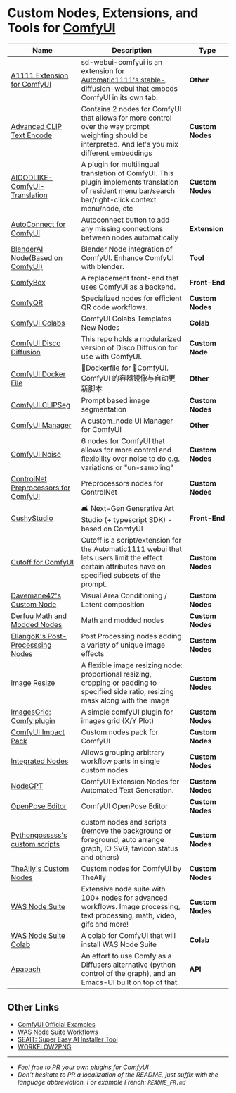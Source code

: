 # Custom Nodes, Extensions, and Tools for [ComfyUI](https://github.com/comfyanonymous/ComfyUI)

| Name | Description | Type |
|------|-------------|------|
| [A1111 Extension for ComfyUI](https://github.com/ModelSurge/sd-webui-comfyui) | sd-webui-comfyui is an extension for [Automatic1111's stable-diffusion-webui](https://github.com/AUTOMATIC1111/stable-diffusion-webui) that embeds ComfyUI in its own tab.  | **Other** |
| [Advanced CLIP Text Encode](https://github.com/BlenderNeko/ComfyUI_ADV_CLIP_emb) | Contains 2 nodes for ComfyUI that allows for more control over the way prompt weighting should be interpreted. And let's you mix different embeddings | **Custom Nodes** |
| [AIGODLIKE-ComfyUI-Translation](https://github.com/AIGODLIKE/AIGODLIKE-COMFYUI-TRANSLATION) | A plugin for multilingual translation of ComfyUI. This plugin implements translation of resident menu bar/search bar/right-click context menu/node, etc | **Custom Nodes** |
| [AutoConnect for ComfyUI](https://github.com/palant/autoconnect-comfyui) | Autoconnect button to add any missing connections between nodes automatically | **Extension** |
| [BlenderAI Node(Based on ComfyUI)](https://github.com/AIGODLIKE/ComfyUI-BlenderAI-node) | Blender Node integration of ComfyUI. Enhance ComfyUI with blender. | **Tool** |
| [ComfyBox](https://github.com/space-nuko/ComfyBox) | A replacement front-end that uses ComfyUI as a backend. | **Front-End** |
| [ComfyQR](https://gitlab.com/sofuego-comfy-nodes/ComfyQR) | Specialized nodes for efficient QR code workflows. | **Custom Nodes** |
| [ComfyUI Colabs](https://github.com/camenduru/comfyui-colab) | ComfyUI Colabs Templates New Nodes  | **Colab** |
| [ComfyUI Disco Diffusion](https://github.com/space-nuko/ComfyUI-Disco-Diffusion) | This repo holds a modularized version of Disco Diffusion for use with ComfyUI. | **Custom Node** |
| [ComfyUI Docker File](https://github.com/YanWenKun/ComfyUI-Docker) | 🐳Dockerfile for 🎨ComfyUI. ComfyUI 的容器镜像与自动更新脚本  | **Other** |
| [ComfyUI CLIPSeg](https://github.com/biegert/ComfyUI-CLIPSeg) | Prompt based image segmentation | **Custom Nodes** |
| [ComfyUI Manager](https://github.com/ltdrdata/ComfyUI-Manager) | A custom_node UI Manager for ComfyUI | **Other** |
| [ComfyUI Noise](https://github.com/BlenderNeko/ComfyUI_Noise) | 6 nodes for ComfyUI that allows for more control and flexibility over noise to do e.g. variations or "un-sampling"  | **Custom Nodes** |
| [ControlNet Preprocessors for ComfyUI](https://github.com/Fannovel16/comfy_controlnet_preprocessors) | Preprocessors nodes for ControlNet | **Custom Nodes** |
| [CushyStudio](https://github.com/rvion/CushyStudio) | 🛋 Next-Gen Generative Art Studio (+ typescript SDK) - based on ComfyUI | **Front-End** |
| [Cutoff for ComfyUI](https://github.com/BlenderNeko/ComfyUI_Cutoff) | Cutoff is a script/extension for the Automatic1111 webui that lets users limit the effect certain attributes have on specified subsets of the prompt. | **Custom Nodes** |
| [Davemane42's Custom Node](https://github.com/Davemane42/ComfyUI_Dave_CustomNode) | Visual Area Conditioning / Latent composition | **Custom Nodes** |
| [Derfuu Math and Modded Nodes](https://github.com/Derfuu/Derfuu_ComfyUI_ModdedNodes#nodes-descriptions) | Math and modded nodes | **Custom Nodes** |
| [EllangoK's Post-Processsing Nodes](https://github.com/EllangoK/ComfyUI-post-processing-nodes) | Post Processing nodes adding a variety of unique image effects | **Custom Nodes** |
| [Image Resize](https://github.com/palant/image-resize-comfyui) | A flexible image resizing node: proportional resizing, cropping or padding to specified side ratio, resizing mask along with the image | **Custom Nodes** |
| [ImagesGrid: Comfy plugin](https://github.com/LEv145/images-grid-comfy-plugin) | A simple comfyUI plugin for images grid (X/Y Plot)  | **Custom Nodes** |
| [ComfyUI Impact Pack](https://github.com/ltdrdata/ComfyUI-Impact-Pack) | Custom nodes pack for ComfyUI | **Custom Nodes** |
| [Integrated Nodes](https://github.com/palant/integrated-nodes-comfyui/) | Allows grouping arbitrary workflow parts in single custom nodes | **Custom Nodes** |
| [NodeGPT](https://github.com/xXAdonesXx/NodeGPT) | ComfyUI Extension Nodes for Automated Text Generation.  | **Custom Nodes** |
| [OpenPose Editor](https://github.com/space-nuko/ComfyUI-OpenPose-Editor) | ComfyUI OpenPose Editor | **Custom Nodes** |
| [Pythongosssss's custom scripts](https://github.com/pythongosssss/ComfyUI-Custom-Scripts) | custom nodes and scripts (remove the background or foreground, auto arrange graph, IO SVG, favicon status and others) | **Custom Nodes** |
| [TheAlly's Custom Nodes](https://civitai.com/models/19625/comfyui-custom-nodes) | Custom nodes for ComfyUI by TheAlly | **Custom Nodes** |
| [WAS Node Suite](https://github.com/WASasquatch/was-node-suite-comfyui) | Extensive node suite with 100+ nodes for advanced workflows. Image processing, text processing, math, video, gifs and more! | **Custom Nodes** |
| [WAS Node Suite Colab](https://colab.research.google.com/github/WASasquatch/comfyui-colab-was-node-suite/blob/main/ComfyUI_%2B_WAS_Node_Suite.ipynb) | A colab for ComfyUI that will install WAS Node Suite | **Colab** |
| [Apapach](https://codeberg.org/tekakutli/apapach) | An effort to use Comfy as a Diffusers alternative (python control of the graph), and an Emacs-UI built on top of that.  | **API** |

## Other Links

 - [ComfyUI Official Examples](https://comfyanonymous.github.io/ComfyUI_examples/)
 - [WAS Node Suite Workflows](https://github.com/WASasquatch/was-node-suite-comfyui/wiki/Workflow-Examples)
 - [SEAIT: Super Easy AI Installer Tool](https://github.com/diStyApps/seait)
 - [WORKFLOW2PNG](https://colab.research.google.com/drive/1hQMjNUdhMQ3rw1Wcm3_umvmOMeS_K4s8)

---

 - *Feel free to PR your own plugins for ComfyUI*
 - *Don't hesitate to PR a localization of the README, just suffix with the language abbreviation. For example French: `README_FR.md`*

